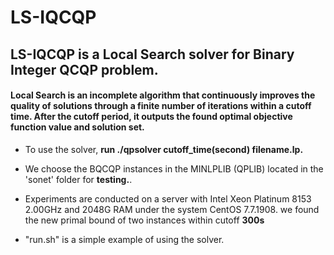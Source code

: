 # LS-IQCQP 
## LS-IQCQP is a Local Search solver for Binary Integer QCQP problem.
#### Local Search is an incomplete algorithm that continuously improves the quality of solutions through a finite number of iterations within a cutoff time. After the cutoff period, it outputs the found optimal objective function value and solution set.





- To use the solver,  **run ./qpsolver cutoff_time(second) filename.lp.** 



- We choose the BQCQP instances in the MINLPLIB (QPLIB) located in the 'sonet' folder for **testing.**.


-  Experiments are conducted on a server with Intel Xeon Platinum 8153 2.00GHz and 2048G RAM under the system CentOS 7.7.1908. we found the new primal bound of two instances within cutoff **300s**


- "run.sh" is a simple example of using the solver.

  

